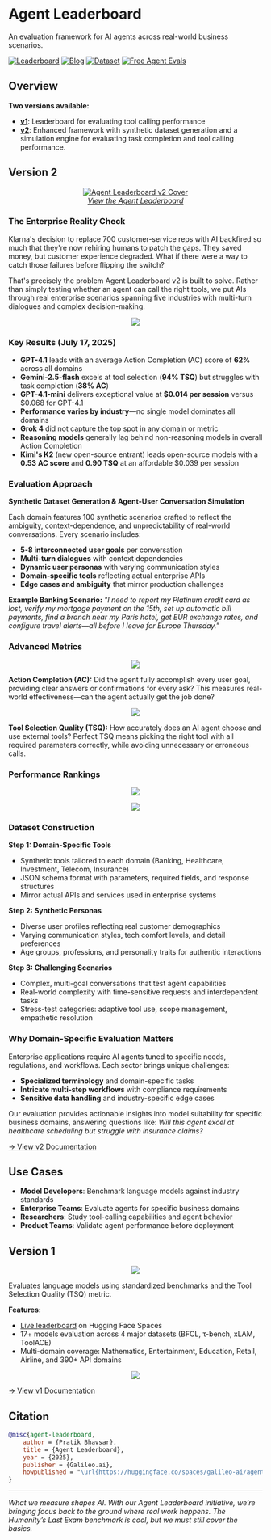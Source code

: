 # Agent Leaderboard



An evaluation framework for AI agents across real-world business scenarios.

[![Leaderboard](https://img.shields.io/badge/🤗%20View-Leaderboard-blue)](https://huggingface.co/spaces/galileo-ai/agent-leaderboard)
[![Blog](https://img.shields.io/badge/📖%20Read-Blog-green)](https://galileo.ai/blog/agent-leaderboard-v2)
[![Dataset](https://img.shields.io/badge/🔍%20Explore-Dataset-orange)](https://huggingface.co/datasets/galileo-ai/agent-leaderboard-v2)
[![Free Agent Evals](https://img.shields.io/badge/📊%20Agent-Evals-yellow)](https://www.galileo.ai)

## Overview

**Two versions available:**
- **[v1](https://galileo.ai/blog/agent-leaderboard)**: Leaderboard for evaluating tool calling performance
- **[v2](https://galileo.ai/blog/agent-leaderboard-v2)**: Enhanced framework with synthetic dataset generation and a simulation engine for evaluating task completion and tool calling performance.

## Version 2 
<p align="center">
  <a href="https://galileo.ai/agent-leaderboard">
    <img src="v2/images/about.jpg" alt="Agent Leaderboard v2 Cover"/>
  </a>
  <br>
  <em>
    <a href="https://galileo.ai/agent-leaderboard">View the Agent Leaderboard</a>
  </em>
</p>

### The Enterprise Reality Check

Klarna's decision to replace 700 customer-service reps with AI backfired so much that they're now rehiring humans to patch the gaps. They saved money, but customer experience degraded. What if there were a way to catch those failures before flipping the switch?

That's precisely the problem Agent Leaderboard v2 is built to solve. Rather than simply testing whether an agent can call the right tools, we put AIs through real enterprise scenarios spanning five industries with multi-turn dialogues and complex decision-making.

<p align="center">
  <img src="v2/images/simulation.jpg" />
</p>

### Key Results (July 17, 2025)

- **GPT-4.1** leads with an average Action Completion (AC) score of **62%** across all domains
- **Gemini-2.5-flash** excels at tool selection (**94% TSQ**) but struggles with task completion (**38% AC**)
- **GPT-4.1-mini** delivers exceptional value at **$0.014 per session** versus $0.068 for GPT-4.1
- **Performance varies by industry**—no single model dominates all domains
- **Grok 4** did not capture the top spot in any domain or metric
- **Reasoning models** generally lag behind non-reasoning models in overall Action Completion
- **Kimi's K2** (new open-source entrant) leads open-source models with a **0.53 AC score** and **0.90 TSQ** at an affordable $0.039 per session

### Evaluation Approach

**Synthetic Dataset Generation & Agent-User Conversation Simulation**

Each domain features 100 synthetic scenarios crafted to reflect the ambiguity, context-dependence, and unpredictability of real-world conversations. Every scenario includes:

- **5-8 interconnected user goals** per conversation
- **Multi-turn dialogues** with context dependencies  
- **Dynamic user personas** with varying communication styles
- **Domain-specific tools** reflecting actual enterprise APIs
- **Edge cases and ambiguity** that mirror production challenges

**Example Banking Scenario:**
*"I need to report my Platinum credit card as lost, verify my mortgage payment on the 15th, set up automatic bill payments, find a branch near my Paris hotel, get EUR exchange rates, and configure travel alerts—all before I leave for Europe Thursday."*

### Advanced Metrics

<p align="center">
  <img src="v2/images/ac-scoring.jpg" />
</p>

**Action Completion (AC):** Did the agent fully accomplish every user goal, providing clear answers or confirmations for every ask? This measures real-world effectiveness—can the agent actually get the job done?

<p align="center">
  <img src="v2/images/tsq-scoring.jpg" />
</p>

**Tool Selection Quality (TSQ):** How accurately does an AI agent choose and use external tools? Perfect TSQ means picking the right tool with all required parameters correctly, while avoiding unnecessary or erroneous calls.

### Performance Rankings

<p align="center">
  <img src="v2/images/ranking-ac.jpg" />
</p>

<p align="center">
  <img src="v2/images/ranking-tsq.jpg" />
</p>

### Dataset Construction

**Step 1: Domain-Specific Tools**
- Synthetic tools tailored to each domain (Banking, Healthcare, Investment, Telecom, Insurance)
- JSON schema format with parameters, required fields, and response structures
- Mirror actual APIs and services used in enterprise systems

**Step 2: Synthetic Personas**  
- Diverse user profiles reflecting real customer demographics
- Varying communication styles, tech comfort levels, and detail preferences
- Age groups, professions, and personality traits for authentic interactions

**Step 3: Challenging Scenarios**
- Complex, multi-goal conversations that test agent capabilities
- Real-world complexity with time-sensitive requests and interdependent tasks
- Stress-test categories: adaptive tool use, scope management, empathetic resolution

### Why Domain-Specific Evaluation Matters

Enterprise applications require AI agents tuned to specific needs, regulations, and workflows. Each sector brings unique challenges:
- **Specialized terminology** and domain-specific tasks
- **Intricate multi-step workflows** with compliance requirements  
- **Sensitive data handling** and industry-specific edge cases

Our evaluation provides actionable insights into model suitability for specific business domains, answering questions like: *Will this agent excel at healthcare scheduling but struggle with insurance claims?*

[→ View v2 Documentation](v2/README.md)

## Use Cases

- **Model Developers**: Benchmark language models against industry standards
- **Enterprise Teams**: Evaluate agents for specific business domains  
- **Researchers**: Study tool-calling capabilities and agent behavior
- **Product Teams**: Validate agent performance before deployment

## Version 1 
<p align="center">
  <img src="v1/images/blog_cover.png" />
</p>

Evaluates language models using standardized benchmarks and the Tool Selection Quality (TSQ) metric.

**Features:**
- [Live leaderboard](https://huggingface.co/spaces/galileo-ai/agent-leaderboard) on Hugging Face Spaces
- 17+ models evaluation across 4 major datasets (BFCL, τ-bench, xLAM, ToolACE)
- Multi-domain coverage: Mathematics, Entertainment, Education, Retail, Airline, and 390+ API domains

<p align="center">
  <img src="v1/images/ranking.png" />
</p>

[→ View v1 Documentation](v1/README.md)


## Citation

```bibtex
@misc{agent-leaderboard,
    author = {Pratik Bhavsar},
    title = {Agent Leaderboard},
    year = {2025},
    publisher = {Galileo.ai},
    howpublished = "\url{https://huggingface.co/spaces/galileo-ai/agent-leaderboard}"
}
```

---

*What we measure shapes AI. With our Agent Leaderboard initiative, we’re bringing focus back to the ground where real work happens. The Humanity’s Last Exam benchmark is cool, but we must still cover the basics.*
